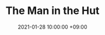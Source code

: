 ---
title: "The Man in the Hut"
category: "Story"
date: "2021-01-28 10:00:00 +09:00"
desc: "Inspired by actual events from the Israel-Gaza conflict, this fictional narration depicts the growth of news agency and it’s consequences, narrated by one of the employees "
thumbnail: "./images/breaking_down.jpg"
authors: "Keshav Kumar Manjhi"
starred: "false"
alt: "Myself a Pandemic"
---